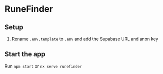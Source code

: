 # RuneFinder

## Setup

1. Rename `.env.template` to `.env` and add the Supabase URL and anon key

## Start the app

Run `npm start` or `nx serve runefinder`

